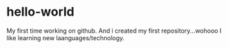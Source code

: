# hello-world
My first  time working on github. And i created my first repository...wohooo
I like learning new laanguages/technology. 
